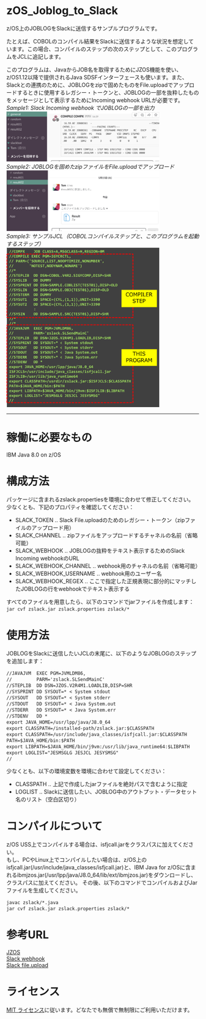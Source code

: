 # zOS_Joblog_to_Slack

z/OS上のJOBLOGをSlackに送信するサンプルプログラムです。
  
たとえば、COBOLのコンパイル結果をSlackに送信するような状況を想定しています。この場合、コンパイルのステップの次のステップとして、このプログラムをJCLに追記します。
  
このプログラムは、JavaからJOB名を取得するためにJZOS機能を使い、z/OS1.12以降で提供されるJava SDSFインターフェースも使います。また、Slackとの連携のために、JOBLOGをzipで固めたものをFile.uploadでアップロードするときに使用するレガシー・トークンと、JOBLOGの一部を抜粋したものをメッセージとして表示するためにIncoming webhook URLが必要です。  
*Sample1: Slack Incoming webhook でJOBLOGの一部を出力*  
<img width="400px" alt="JOBLOG一時表示のSlackのスクリーンショット" src="img/sample1.png">  
*Sample2: JOBLOGを固めたzipファイルをFile.uploadでアップロード*  
<img width="400px" alt="zipファイルのアップロードのスクリーンショット" src="img/sample2.png">  
*Sample3: サンプルJCL（COBOLコンパイルステップと、このプログラムを起動するステップ）*  
<img width="400px" alt="サンプルJCL（このプログラムを起動するステップを含む）" src="img/sample3.png">  

---
# 稼働に必要なもの

IBM Java 8.0 on z/OS

# 構成方法
パッケージに含まれるzslack.propertiesを環境に合わせて修正してください。少なくとも、下記のプロパティを確認してください：
- SLACK_TOKEN .. Slack File.uploadのためのレガシー・トークン（zipファイルのアップロード用）
- SLACK_CHANNEL .. zipファイルをアップロードするチャネルの名前（省略可能）
- SLACK_WEBHOOK .. JOBLOGの抜粋をテキスト表示するためのSlack Incoming webhookのURL
- SLACK_WEBHOOK_CHANNEL .. webhook用のチャネルの名前（省略可能）
- SLACK_WEBHOOK_USERNAME .. webhook用のユーザー名
- SLACK_WEBHOOK_REGEX .. ここで指定した正規表現に部分的にマッチしたJOBLOGの行をwebhookでテキスト表示する
  
すべてのファイルを用意したら、以下のコマンドでjarファイルを作成します：  
```jar cvf zslack.jar zslack.properties zslack/*```

# 使用方法
JOBLOGをSlackに送信したいJCLの末尾に、以下のようなJOBLOGのステップを追加します：
```JCL step
//JAVAJVM  EXEC PGM=JVMLDM86,
//         PARM='zslack.SLSendMainC'
//STEPLIB  DD DSN=JZOS.V2R4M1.LOADLIB,DISP=SHR
//SYSPRINT DD SYSOUT=* < System stdout
//SYSOUT   DD SYSOUT=* < System stderr
//STDOUT   DD SYSOUT=* < Java System.out
//STDERR   DD SYSOUT=* < Java System.err
//STDENV   DD *
export JAVA_HOME=/usr/lpp/java/J8.0_64
export CLASSPATH=/installed-path/zslack.jar:$CLASSPATH
export CLASSPATH=/usr/include/java_classes/isfjcall.jar:$CLASSPATH
PATH=$JAVA_HOME/bin:$PATH
export LIBPATH=$JAVA_HOME/bin/j9vm:/usr/lib/java_runtime64:$LIBPATH
export LOGLIST="JESMSGLG JESJCL JESYSMSG"
//
```
  
少なくとも、以下の環境変数を環境に合わせて設定してください：
- CLASSPATH .. 上記で作成したjarファイルを絶対パスで含むように指定
- LOGLIST .. Slackに送信したい、JOBLOG中のアウトプット・データセット名のリスト（空白区切り）

# コンパイルについて
z/OS USS上でコンパイルする場合は、isfjcall.jarをクラスパスに加えてください。  
もし、PCやLinux上でコンパイルしたい場合は、z/OS上のisfjcall.jar(/usr/include/java_classes/isfjcall.jar)と、IBM Java for z/OSに含まれるibmjzos.jar(/usr/lpp/java/J8.0_64/lib/ext/ibmjzos.jar)をダウンロードし、クラスパスに加えてください。
その後、以下のコマンドでコンパイルおよびJarファイルを生成してください。
```
javac zslack/*.java
jar cvf zslack.jar zslack.properties zslack/*
```

# 参考URL
[JZOS](https://www.ibm.com/support/knowledgecenter/SSYKE2_8.0.0/com.ibm.java.zsecurity.80.doc/zsecurity-component/jzos.html)  
[Slack webhook](https://api.slack.com/incoming-webhooks)  
[Slack file.upload](https://api.slack.com/methods/files.upload)  

# ライセンス
[MIT ライセンス](https://opensource.org/licenses/mit-license.php)に従います。どなたでも無償で無制限にご利用いただけます。

